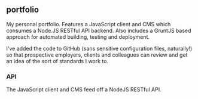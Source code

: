 ## portfolio

My personal portfolio. Features a JavaScript client and CMS which consumes a Node.JS RESTful API backend. Also includes a GruntJS based approach for automated building, testing and deployment.

I've added the code to GitHub (sans sensitive configuration files, naturally!) so that prospective employers, clients and colleagues can review and get an idea of the sort of standards I work to.

### API

The JavaScript client and CMS feed off a NodeJS RESTful API.